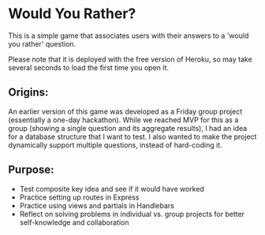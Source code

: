 # Would You Rather?

This is a simple game that associates users with their answers to a 'would you rather' question.

Please note that it is deployed with the free version of Heroku, so may take several seconds to load the first time you open it.

## Origins:

An earlier version of this game was developed as a Friday group project (essentially a one-day hackathon).
While we reached MVP for this as a group (showing a single question and its aggregate results), I had an idea for a database structure that I want to test. I also wanted to make the project dynamically support multiple questions, instead of hard-coding it.

## Purpose:

- Test composite key idea and see if it would have worked
- Practice setting up routes in Express
- Practice using views and partials in Handlebars
- Reflect on solving problems in individual vs. group projects for better self-knowledge and collaboration

